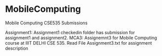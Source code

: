 # MobileComputing
Mobile Computing CSE535 Submissions

Assignment1: Assignment1 checkedin folder has submission for assignment1 and assignment2.
MCA3: Assignemnt3 for Mobile Computing course at IIIT DELHI CSE 535. Read File Assignment3.txt for assignment description
